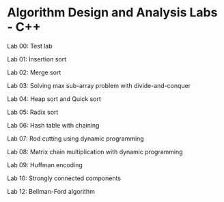 # Algorithm Design and Analysis Labs - C++
Lab 00: Test lab

Lab 01: Insertion sort

Lab 02: Merge sort

Lab 03: Solving max sub-array problem with divide-and-conquer

Lab 04: Heap sort and Quick sort

Lab 05: Radix sort

Lab 06: Hash table with chaining

Lab 07: Rod cutting using dynamic programming

Lab 08: Matrix chain multiplication with dynamic programming

Lab 09: Huffman encoding

Lab 10: Strongly connected components

Lab 12: Bellman-Ford algorithm
